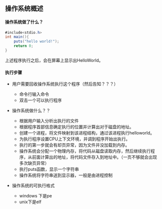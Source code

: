 ## 操作系统概述

#### 操作系统做了什么？

```java
#include<stdio.h>
int main(){
	puts("hello world!");
	return 0;
}
```

上述程序执行之后，会在屏幕上显示出HelloWorld。

#### 执行步骤

- 用户需要回收操作系统执行这个程序（然后告知？？？）

  - 命令行输入命令
  - 双击一个可以执行程序

- 操作系统做什么？？

  - 根据用户输入分析出执行的文件
  - 根据程序首部信息确定执行的位置并计算出对于磁盘的地址。
  - 创建一个进程，将文件映射到该进程结构，通过该进程执行helloworld。
  - 为执行程序设置CPU上下文环境，并调到程序开始出执行。
  - 执行的第一步就会有却页异常，因为文件并没加载到内存。
  - 操作系统会分配一个物理内存，将代码从磁盘读取内存，然后继续执行程序，从前面计算出的地址，将代码文件存入到地址中。（一页不够就会出现多次缺页异常）
  - 执行puts函数，显示一个字符串
  - 操作系统将字符串送到显示器，一般是由进程控制

- 操作系统的可执行格式

  - windows 下是pe
  - unix下是elf

  